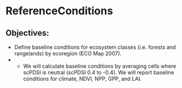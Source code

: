 # ReferenceConditions
## Objectives:
* Define baseline conditions for ecosystem classes (i.e. forests and rangelands) by ecoregion (ECO Map 2007). 
* * We will calculate baseline conditions by averaging cells where scPDSI is neutral (scPDSI 0.4 to -0.4). We will report baseline conditions for climate, NDVI, NPP, GPP, and LAI. 
